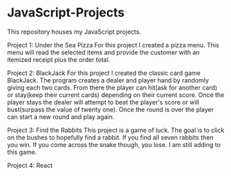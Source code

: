 # JavaScript-Projects

This repository houses my JavaScript projects. 

Project 1: Under the Sea Pizza
For this project I created a pizza menu. This menu will read the selected items and provide the customer with an itemized receipt plus the order total.

Project 2: BlackJack
For this project I created the classic card game BlackJack. The program creates a dealer and player hand by randomly giving each two cards. From there the player can hit(ask for another card) or stay(keep their current cards) depending on their current score. Once the player stays the dealer will attempt to beat the player's score or will bust(surpass the value of twenty one). Once the round is over the player can start a new round and play again. 

Project 3: Find the Rabbits
This project is a game of luck. The goal is to click on the bushes to hopefully find a rabbit. If you find all seven rabbits then you win. If you come across the snake though, you lose. I am still adding to this game.

Project 4: React
